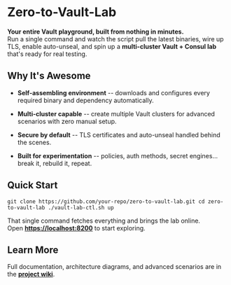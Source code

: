 Zero-to-Vault-Lab
=================

**Your entire Vault playground, built from nothing in minutes.**\
Run a single command and watch the script pull the latest binaries, wire up TLS, enable auto-unseal, and spin up a **multi-cluster Vault + Consul lab** that's ready for real testing.

Why It's Awesome
----------------

-   **Self-assembling environment** -- downloads and configures every required binary and dependency automatically.

-   **Multi-cluster capable** -- create multiple Vault clusters for advanced scenarios with zero manual setup.

-   **Secure by default** -- TLS certificates and auto-unseal handled behind the scenes.

-   **Built for experimentation** -- policies, auth methods, secret engines... break it, rebuild it, repeat.

Quick Start
-----------

`git clone https://github.com/your-repo/zero-to-vault-lab.git
cd zero-to-vault-lab
./vault-lab-ctl.sh up`

That single command fetches everything and brings the lab online.\
Open **<https://localhost:8200>** to start exploring.

Learn More
----------

Full documentation, architecture diagrams, and advanced scenarios are in the **[project wiki](https://github.com/your-repo/zero-to-vault-lab/wiki)**.